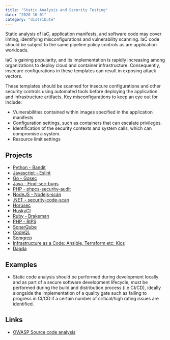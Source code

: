 ```yaml
---
title: "Static Analysis and Security Testing"
date: "2020-10-01"
category: "distribute"
---
```

Static analysis of IaC, application manifests, and software code may cover linting, identifying misconfigurations and vulnerability scanning. IaC code should be subject to the same pipeline policy controls as are application workloads.

IaC is gaining popularity, and its implementation is rapidly increasing among organizations to deploy cloud and container infrastructure. Consequently, insecure configurations in these templates can result in exposing attack vectors.

These templates should be scanned for insecure configurations and other security controls using automated tools before deploying the application and infrastructure artifacts. Key misconfigurations to keep an eye out for include:
- Vulnerabilities contained within images specified in the application manifests
- Configuration settings, such as containers that can escalate privileges.
- Identification of the security contexts and system calls, which can compromise a system.
- Resource limit settings

## Projects

- [Python - Bandit](https://github.com/PyCQA/bandit)
- [Javascript - Eslint](https://github.com/eslint/eslint)
- [Go - Gosec](https://github.com/securego/gosec)
- [Java - Find-sec-bugs](https://github.com/find-sec-bugs/find-sec-bugs/)
- [PHP - phpcs-security-audit](https://github.com/FloeDesignTechnologies/phpcs-security-audit)
- [NodeJS - Nodejs-scan](https://github.com/ajinabraham/NodeJsScan)
- [.NET - security-code-scan](https://github.com/security-code-scan/security-code-scan)
- [Horusec](https://horusec.io/)
- [HuskyCI](https://huskyci.opensource.globo.com/)
- [Ruby - Brakeman](https://brakemanscanner.org/)
- [PHP - RIPS](https://sourceforge.net/projects/rips-scanner/)
- [SonarQube](https://www.sonarsource.com/)
- [CodeQL](https://securitylab.github.com/tools/codeql)
- [Semgrep](https://semgrep.dev/)
- [Infrastructure as a Code: Ansible, Terraform etc: Kics](https://www.kics.io/)
- [Dagda](https://github.com/eliasgranderubio/dagda)


## Examples

- Static code analysis should be performed during development locally and as part of a secure software development lifecycle,  must be performed during the build and distribution process (i.e CI/CD), ideally alongside the implementation of a quality gate such as failing to progress in CI/CD if a certain number of critical/high rating issues are identified.

## Links
- [OWASP Source code analysis](https://owasp.org/www-community/Source_Code_Analysis_Tools)

